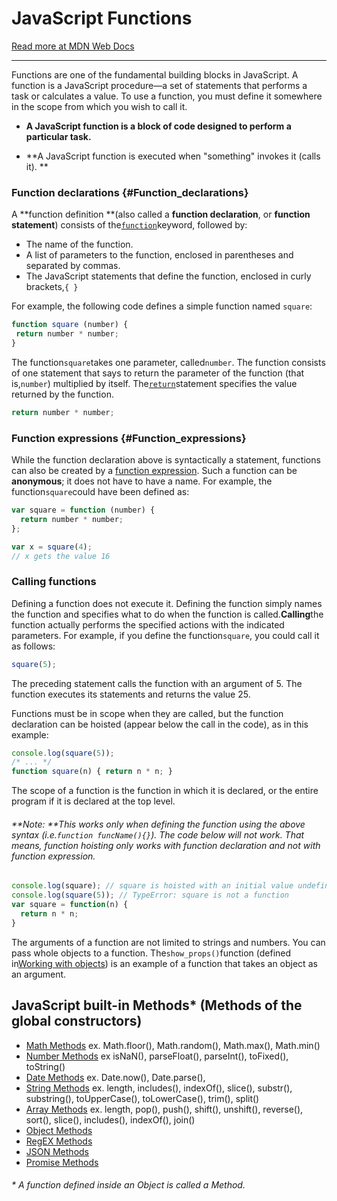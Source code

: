 # JavaScript Functions

[Read more at MDN Web Docs](https://developer.mozilla.org/en-US/docs/Web/JavaScript/Reference/Functions)

---

Functions are one of the fundamental building blocks in JavaScript. A function is a JavaScript procedure—a set of statements that performs a task or calculates a value. To use a function, you must define it somewhere in the scope from which you wish to call it.

* **A JavaScript function is a block of code designed to perform a particular task.**

* **A JavaScript function is executed when "something" invokes it \(calls it\). **

### Function declarations {#Function_declarations}

A **function definition **\(also called a **function declaration**, or **function statement**\) consists of the[`function`](https://developer.mozilla.org/en-US/docs/Web/JavaScript/Reference/Statements/function)keyword, followed by:

* The name of the function.
* A list of parameters to the function, enclosed in parentheses and separated by commas.
* The JavaScript statements that define the function, enclosed in curly brackets,`{ }`

For example, the following code defines a simple function named `square`:

```js
function square (number) {
 return number * number;
}
```

The function`square`takes one parameter, called`number`. The function consists of one statement that says to return the parameter of the function \(that is,`number`\) multiplied by itself. The[`return`](https://developer.mozilla.org/en-US/docs/Web/JavaScript/Reference/Statements/return)statement specifies the value returned by the function.

```js
return number * number;
```

### Function expressions {#Function_expressions}

While the function declaration above is syntactically a statement, functions can also be created by a [function expression](https://developer.mozilla.org/en-US/docs/Web/JavaScript/Reference/Operators/function). Such a function can be **anonymous**; it does not have to have a name. For example, the function`square`could have been defined as:

```js
var square = function (number) {
  return number * number;
};

var x = square(4);
// x gets the value 16
```

### Calling functions

Defining a function does not execute it. Defining the function simply names the function and specifies what to do when the function is called.**Calling**the function actually performs the specified actions with the indicated parameters. For example, if you define the function`square`, you could call it as follows:

```js
square(5);
```

The preceding statement calls the function with an argument of 5. The function executes its statements and returns the value 25.

Functions must be in scope when they are called, but the function declaration can be hoisted \(appear below the call in the code\), as in this example:

```js
console.log(square(5));
/* ... */
function square(n) { return n * n; }
```

The scope of a function is the function in which it is declared, or the entire program if it is declared at the top level.

###### **Note: **This works only when defining the function using the above syntax \(i.e.`function funcName(){}`\). The code below will not work. That means, function hoisting only works with function declaration and not with function expression.

```js
console.log(square); // square is hoisted with an initial value undefined.
console.log(square(5)); // TypeError: square is not a function
var square = function(n) { 
  return n * n; 
}
```

The arguments of a function are not limited to strings and numbers. You can pass whole objects to a function. The`show_props()`function \(defined in[Working with objects](https://developer.mozilla.org/en-US/docs/Web/JavaScript/Guide/Working_with_Objects#Objects_and_Properties)\) is an example of a function that takes an object as an argument.

## JavaScript built-in Methods\* \(Methods of the global constructors\)

* [Math Methods](https://developer.mozilla.org/en-US/docs/Web/JavaScript/Reference/Global_Objects/Math) ex. Math.floor\(\), Math.random\(\), Math.max\(\), Math.min\(\)
* [Number Methods](https://developer.mozilla.org/en-US/docs/Web/JavaScript/Reference/Global_Objects/Number) ex isNaN\(\), parseFloat\(\), parseInt\(\), toFixed\(\), toString\(\)
* [Date Methods](https://developer.mozilla.org/en-US/docs/Web/JavaScript/Reference/Global_Objects/Date) ex. Date.now\(\), Date.parse\(\), 
* [String Methods](https://developer.mozilla.org/en-US/docs/Web/JavaScript/Reference/Global_Objects/String) ex. length, includes\(\), indexOf\(\), slice\(\), substr\(\), substring\(\), toUpperCase\(\), toLowerCase\(\), trim\(\), split\(\)
* [Array Methods](https://developer.mozilla.org/en-US/docs/Web/JavaScript/Reference/Global_Objects/Array) ex. length, pop\(\), push\(\), shift\(\), unshift\(\), reverse\(\), sort\(\), slice\(\), includes\(\), indexOf\(\), join\(\)
* [Object Methods](https://developer.mozilla.org/en-US/docs/Web/JavaScript/Reference/Global_Objects/Object)
* [RegEX Methods](https://developer.mozilla.org/en-US/docs/Web/JavaScript/Reference/Global_Objects/RegExp)
* [JSON Methods](https://developer.mozilla.org/en-US/docs/Web/JavaScript/Reference/Global_Objects/JSON)
* [Promise Methods](https://developer.mozilla.org/en-US/docs/Web/JavaScript/Reference/Global_Objects/Promise)

###### \* A function defined inside an Object is called a Method.



